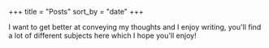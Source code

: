 +++
title = "Posts"
sort_by = "date"
+++

I want to get better at conveying my thoughts and I enjoy writing, you'll find a lot of different subjects here which I hope you'll enjoy!

